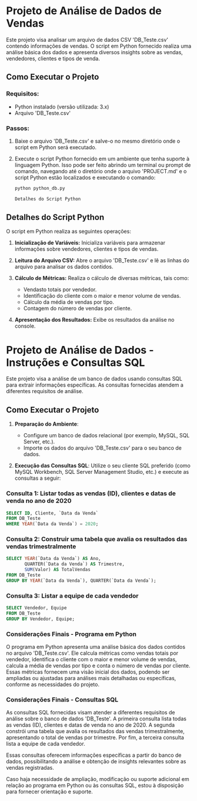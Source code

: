 # Projeto de Análise de Dados de Vendas

Este projeto visa analisar um arquivo de dados CSV 'DB_Teste.csv' contendo informações de vendas. O script em Python fornecido realiza uma análise básica dos dados e apresenta diversos insights sobre as vendas, vendedores, clientes e tipos de venda.

## Como Executar o Projeto

### Requisitos:
- Python instalado (versão utilizada: 3.x)
- Arquivo 'DB_Teste.csv'

### Passos:
1. Baixe o arquivo 'DB_Teste.csv' e salve-o no mesmo diretório onde o script em Python será executado.

2. Execute o script Python fornecido em um ambiente que tenha suporte à linguagem Python. Isso pode ser feito abrindo um terminal ou prompt de comando, navegando até o diretório onde o arquivo 'PROJECT.md' e o script Python estão localizados e executando o comando:

   ```bash
   python python_db.py

   Detalhes do Script Python
   
## Detalhes do Script Python

O script em Python realiza as seguintes operações:

1. **Inicialização de Variáveis:** Inicializa variáveis para armazenar informações sobre vendedores, clientes e tipos de vendas.

2. **Leitura do Arquivo CSV:** Abre o arquivo 'DB_Teste.csv' e lê as linhas do arquivo para analisar os dados contidos.

3. **Cálculo de Métricas:** Realiza o cálculo de diversas métricas, tais como:
    - Vendasto totais por vendedor.
    - Identificação do cliente com o maior e menor volume de vendas.
    - Cálculo da média de vendas por tipo.
    - Contagem do número de vendas por cliente.

4. **Apresentação dos Resultados:** Exibe os resultados da análise no console.



# Projeto de Análise de Dados - Instruções e Consultas SQL

Este projeto visa a análise de um banco de dados usando consultas SQL para extrair informações específicas. As consultas fornecidas atendem a diferentes requisitos de análise.

## Como Executar o Projeto

1. **Preparação do Ambiente**:
   - Configure um banco de dados relacional (por exemplo, MySQL, SQL Server, etc.).
   - Importe os dados do arquivo 'DB_Teste.csv' para o seu banco de dados.

2. **Execução das Consultas SQL**:
   Utilize o seu cliente SQL preferido (como MySQL Workbench, SQL Server Management Studio, etc.) e execute as consultas a seguir:

### Consulta 1: Listar todas as vendas (ID), clientes e datas de venda no ano de 2020

```sql
SELECT ID, Cliente, `Data da Venda`
FROM DB_Teste
WHERE YEAR(`Data da Venda`) = 2020;

```
### Consulta 2: Construir uma tabela que avalia os resultados das vendas trimestralmente

```sql
SELECT YEAR(`Data da Venda`) AS Ano, 
       QUARTER(`Data da Venda`) AS Trimestre, 
       SUM(Valor) AS TotalVendas
FROM DB_Teste
GROUP BY YEAR(`Data da Venda`), QUARTER(`Data da Venda`);
```

### Consulta 3: Listar a equipe de cada vendedor

```sql
SELECT Vendedor, Equipe
FROM DB_Teste
GROUP BY Vendedor, Equipe;

```

### Considerações Finais - Programa em Python

O programa em Python apresenta uma análise básica dos dados contidos no arquivo 'DB_Teste.csv'. Ele calcula métricas como vendas totais por vendedor, identifica o cliente com o maior e menor volume de vendas, calcula a média de vendas por tipo e conta o número de vendas por cliente. Essas métricas fornecem uma visão inicial dos dados, podendo ser ampliadas ou ajustadas para análises mais detalhadas ou específicas, conforme as necessidades do projeto.

### Considerações Finais - Consultas SQL

As consultas SQL fornecidas visam atender a diferentes requisitos de análise sobre o banco de dados 'DB_Teste'. A primeira consulta lista todas as vendas (ID), clientes e datas de venda no ano de 2020. A segunda constrói uma tabela que avalia os resultados das vendas trimestralmente, apresentando o total de vendas por trimestre. Por fim, a terceira consulta lista a equipe de cada vendedor.

Essas consultas oferecem informações específicas a partir do banco de dados, possibilitando a análise e obtenção de insights relevantes sobre as vendas registradas.

Caso haja necessidade de ampliação, modificação ou suporte adicional em relação ao programa em Python ou às consultas SQL, estou à disposição para fornecer orientação e suporte.

